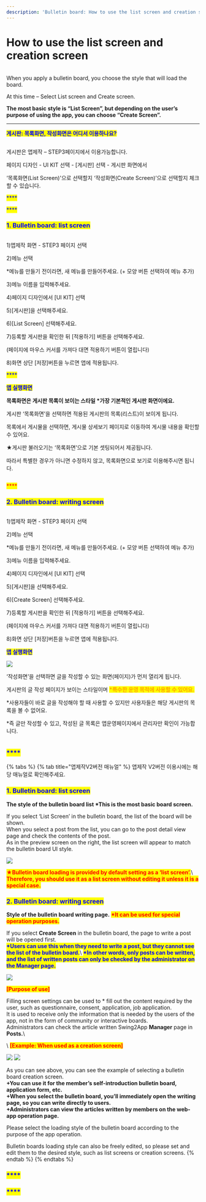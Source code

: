 ```yaml
---
description: 'Bulletin board: How to use the list screen and creation screen'
---
```


# How to use the list screen and creation screen

<figure><img src="../../../.gitbook/assets/구분선.PNG" alt=""><figcaption></figcaption></figure>

When you apply a bulletin board, you choose the style that will load the board.

At this time – Select List screen and Create screen.

**The most basic style is “List Screen”, but depending on the user’s purpose of using the app, you can choose “Create Screen”.**

****

<mark style="color:blue;">**게시판: 목록화면, 작성화면은 어디서 이용하나요?**</mark>

<figure><img src="../../../.gitbook/assets/게시판목록.png" alt=""><figcaption></figcaption></figure>

게시판은 앱제작 – STEP3페이지에서 이용가능합니다.

페이지 디자인 - UI KIT 선택 - \[게시판] 선택 - 게시판 화면에서&#x20;

‘목록화면(List Screen)'으로 선택할지 ‘작성화면(Create Screen)’으로 선택할지 체크할 수 있습니다.

<mark style="color:blue;">****</mark>

<mark style="color:blue;">****</mark>

### <mark style="color:blue;">**1. Bulletin board: list screen**</mark>

<figure><img src="../../../.gitbook/assets/게시판목록1.png" alt=""><figcaption></figcaption></figure>

1\)앱제작 화면 - STEP3 페이지 선택

2\)메뉴 선택

\*메뉴를 만들기 전이라면, 새 메뉴를 만들어주세요. (+ 모양 버튼 선택하여 메뉴 추가)

3\)메뉴 이름을 입력해주세요.

4\)페이지 디자인에서 \[UI KIT] 선택

5\)\[게시판]을 선택해주세요.&#x20;

6\)\[List Screen] 선택해주세요.&#x20;

7\)등록할 게시판을 확인한 뒤 \[적용하기] 버튼을 선택해주세요.&#x20;

(페이지에 마우스 커서를 가져다 대면 적용하기 버튼이 열립니다)

8\)화면 상단 \[저장]버튼을 누르면 앱에 적용됩니다.

<mark style="color:blue;">****</mark>

<mark style="color:blue;">**앱 실행화면**</mark>

**목록화면은 게시판 목록이 보이는 스타일 \*가장 기본적인 게시판 화면이에요.**

게시판 ‘목록화면’을 선택하면 적용된 게시판의 목록(리스트)이 보이게 됩니다.

목록에서 게시물을 선택하면, 게시물 상세보기 페이지로 이동하여 게시물 내용을 확인할 수 있어요.

★게시판 불러오기는 ‘목록화면’으로 기본 셋팅되어서 제공됩니다.

따라서 특별한 경우가 아니면 수정하지 않고, 목록화면으로 보기로 이용해주시면 됩니다.&#x20;

<figure><img src="../../../.gitbook/assets/구분선.PNG" alt=""><figcaption></figcaption></figure>

<mark style="color:red;">****</mark>

### <mark style="color:blue;">**2. Bulletin board: writing screen**</mark>

<figure><img src="../../../.gitbook/assets/게시판작성1.png" alt=""><figcaption></figcaption></figure>

1\)앱제작 화면 - STEP3 페이지 선택

2\)메뉴 선택

\*메뉴를 만들기 전이라면, 새 메뉴를 만들어주세요. (+ 모양 버튼 선택하여 메뉴 추가)

3\)메뉴 이름을 입력해주세요.

4\)페이지 디자인에서 \[UI KIT] 선택

5\)\[게시판]을 선택해주세요.&#x20;

6\)\[Create Screen] 선택해주세요.&#x20;

7\)등록할 게시판을 확인한 뒤 \[적용하기] 버튼을 선택해주세요.&#x20;

(페이지에 마우스 커서를 가져다 대면 적용하기 버튼이 열립니다)

8\)화면 상단 \[저장]버튼을 누르면 앱에 적용됩니다.



<mark style="color:blue;">**앱 실행화면**</mark>

<mark style="color:blue;">****</mark>![](<../../../.gitbook/assets/image (1).png>)<mark style="color:blue;">****</mark>

‘작성화면’을 선택하면 글을 작성할 수 있는 화면(페이지)가 먼저 열리게 됩니다.

게시판의 글 작성 페이지가 보이는 스타일이며 <mark style="color:orange;">**\*특수한 운영 목적에 사용할 수 있어요.**</mark>

\*사용자들이 바로 글을 작성해야 할 때 사용할 수 있지만 사용자들은 해당 게시판의 목록을 볼 수 없어요.

\*즉 글만 작성할 수 있고, 작성된 글 목록은 앱운영페이지에서 관리자만 확인이 가능합니다.

<figure><img src="../../../.gitbook/assets/구분선.PNG" alt=""><figcaption></figcaption></figure>

### <mark style="color:blue;">****</mark>

{% tabs %}
{% tab title="앱제작V2버전 매뉴얼" %}
앱제작 V2버전 이용시에는 해당 매뉴얼로 확인해주세요.



### <mark style="color:blue;">**1. Bulletin board: list screen**</mark>

**The style of the bulletin board list  **<mark style="color:red;">**\*This is the most basic board screen.**</mark>

If you select ‘List Screen’ in the bulletin board, the list of the board will be shown.\
When you select a post from the list, you can go to the post detail view page and check the contents of the post.\
As in the preview screen on the right, the list screen will appear to match the bulletin board UI style.

![](https://support.swing2app.com/wp-content/uploads/2018/09/b30-e1587041470575.png)

<mark style="color:red;">**★Bulletin board loading is provided by default setting as a ‘list screen’.**</mark>\ <mark style="color:red;"></mark><mark style="color:red;">**Therefore, you should use it as a list screen without editing it unless it is a special case.**</mark>&#x20;

### <mark style="color:blue;">**2. Bulletin board: writing screen**</mark>

**Style of the bulletin board writing page.** <mark style="color:red;">**\*It can be used for special operation purposes.**</mark>

If you select **Create Screen** in the bulletin board, the page to write a post will be opened first.\
<mark style="color:blue;">**\*Users can use this when they need to write a post, but they cannot see the list of the bulletin board.**</mark>\ <mark style="color:blue;"></mark><mark style="color:blue;">**\*In other words, only posts can be written, and the list of written posts can only be checked by the administrator on the Manager page.**</mark>

![](https://support.swing2app.com/wp-content/uploads/2018/09/b29.png)

<mark style="color:red;">**\[Purpose of use]**</mark>

Filling screen settings can be used to \* fill out the content required by the user, such as questionnaire, consent, application, job application.\
It is used to receive only the information that is needed by the users of the app, not in the form of community or interactive boards.\
Administrators can check the article written Swing2App **Manager** page in **Posts.**\


<mark style="color:red;"></mark>\ <mark style="color:red;"></mark><mark style="color:red;">**\[Example: When used as a creation screen]**</mark>

![](https://support.swing2app.com/wp-content/uploads/2018/09/91@3x.png) ![](https://support.swing2app.com/wp-content/uploads/2018/09/90@3x-1.png)

As you can see above, you can see the example of selecting a bulletin board creation screen.\
**+You can use it for the member’s self-introduction bulletin board, application form, etc.**\
**+When you select the bulletin board, you’ll immediately open the writing page, so you can write directly to users.**\
**+Administrators can view the articles written by members on the web-app operation page.**

Please select the loading style of the bulletin board according to the purpose of the app operation.

Bulletin boards loading style can also be freely edited, so please set and edit them to the desired style, such as list screens or creation screens.
{% endtab %}
{% endtabs %}





### <mark style="color:blue;">****</mark>

### <mark style="color:blue;">****</mark>
